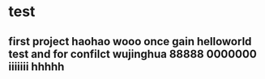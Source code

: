 # test
first project
haohao
wooo
once gain
helloworld
test and for confilct
wujinghua
88888
0000000
iiiiiii
hhhhh
-----
